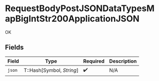 # RequestBodyPostJSONDataTypesMapBigIntStr200ApplicationJSON

OK


## Fields

| Field                     | Type                      | Required                  | Description               |
| ------------------------- | ------------------------- | ------------------------- | ------------------------- |
| `json`                    | T::Hash[Symbol, *String*] | :heavy_check_mark:        | N/A                       |